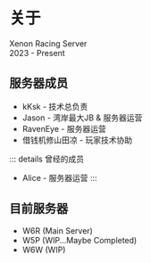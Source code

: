 # 关于

Xenon Racing Server  
2023 - Present  

## 服务器成员

- kKsk - 技术总负责
- Jason - 湾岸最大JB & 服务器运营
- RavenEye - 服务器运营
- 借钱机修山田凉 - 玩家技术协助

::: details 曾经的成员
- Alice - 服务器运营
:::

## 目前服务器

- W6R (Main Server)
- W5P (WIP...Maybe Completed)
- W6W (WIP)